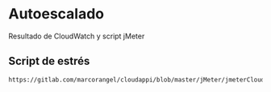 # Autoescalado
Resultado de CloudWatch y script jMeter

## Script de estrés
```
https://gitlab.com/marcorangel/cloudappi/blob/master/jMeter/jmeterCloudAppi.jmx
```